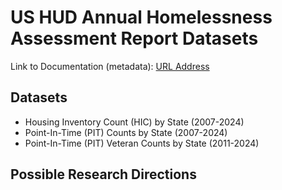 # US HUD Annual Homelessness Assessment Report Datasets

Link to Documentation (metadata): [URL Address](https://www.huduser.gov/portal/datasets/ahar.html)

## Datasets
- Housing Inventory Count (HIC) by State (2007-2024)
- Point-In-Time (PIT) Counts by State (2007-2024)
- Point-In-Time (PIT) Veteran Counts by State (2011-2024)

## Possible Research Directions

